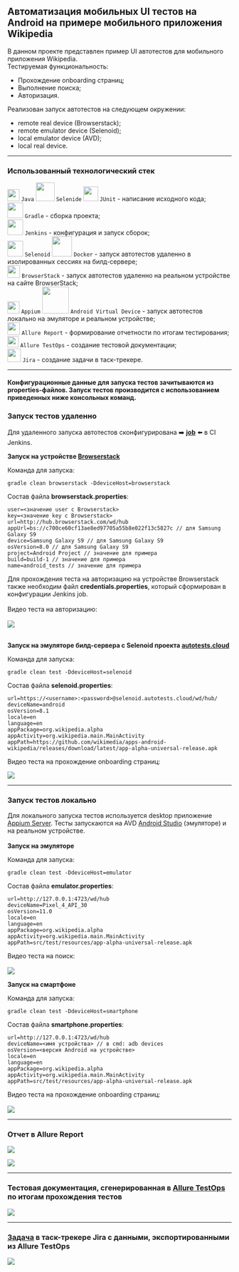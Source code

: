 ## Автоматизация мобильных UI тестов на Android на примере мобильного приложения Wikipedia
В данном проекте представлен пример UI автотестов для мобильного приложения Wikipedia.<br/>
Тестируемая функциональность:
- Прохождение onboarding страниц;
- Выполнение поиска;
- Авторизация.<br/>

Реализован запуск автотестов на следующем окружении:
- remote real device (Browserstack);
- remote emulator device (Selenoid);
- local emulator device (AVD);
- local real device.<br/>
---
### Использованный технологический стек
<img src="src/test/resources/images/logos/java.svg" width="27" /> `Java` 
<img src="src/test/resources/images/logos/selenide.svg" width="42" /> `Selenide` 
<img src="src/test/resources/images/logos/junit.svg" width="33" /> `JUnit` - написание исходного кода;<br/>
<img src="src/test/resources/images/logos/gradle.svg" width="35" height="35" /> `Gradle` - сборка проекта;<br/>
<img src="src/test/resources/images/logos/jenkins.svg" width="35" height="35" /> `Jenkins` - конфигурация и запуск сборок;<br/>
<img src="src/test/resources/images/logos/selenoid.svg" width="35" /> `Selenoid` 
<img src="src/test/resources/images/logos/docker.svg" width="45" /> `Docker` - запуск автотестов удаленно в изолированных сессиях на билд-сервере;<br/>
<img src="src/test/resources/images/logos/browserstack.svg" width="28" /> `BrowserStack` - запуск автотестов удаленно на реальном устройстве на сайте BrowserStack;<br/>
<img src="src/test/resources/images/logos/appium.svg" width="27" /> `Appium`
<img src="src/test/resources/images/logos/android.svg" width="60" /> `Android Virtual Device` - запуск автотестов локально на эмуляторе и реальном устройстве;<br/>
<img src="src/test/resources/images/logos/allure.svg" width="28" /> `Allure Report` - формирование отчетности по итогам тестирования;<br/>
<img src="src/test/resources/images/logos/allure_testops.svg" width="24.7" /> `Allure TestOps` - создание тестовой документации;<br/>
<img src="src/test/resources/images/logos/jira.svg" width="30" /> `Jira` - создание задачи в таск-трекере.<br/>


---
#### Конфигурационные данные для запуска тестов зачитываются из properties-файлов. Запуск тестов производится с использованием приведенных ниже консольных команд.<br/>

### Запуск тестов удаленно
Для удаленного запуска автотестов сконфигурирована :arrow_right: **[job](https://jenkins.autotests.cloud/job/08-WakeUpTheo-mobile-Wiki/)** :arrow_left: в CI Jenkins.<br/>

**Запуск на устройстве [Browserstack](https://www.browserstack.com/)**

Команда для запуска:
```
gradle clean browserstack -DdeviceHost=browserstack
```
Состав файла **browserstack.properties**:
```
user=<значение user с Browserstack>
key=<значение key с Browserstack>
url=http://hub.browserstack.com/wd/hub
appUrl=bs://c700ce60cf13ae8ed97705a55b8e022f13c5827c // для Samsung Galaxy S9
device=Samsung Galaxy S9 // для Samsung Galaxy S9
osVersion=8.0 // для Samsung Galaxy S9
project=Android Project // значение для примера
build=build-1 // значение для примера
name=android_tests // значение для примера
```

Для прохождения теста на авторизацию на устройстве Browserstack также необходим файл **credentials.properties**, который сформирован в конфигурации Jenkins job.<br/><br/>
Видео теста на авторизацию:<br/><br/>
![](src/test/resources/images/attachs/browserstack_test.gif)
<br/><br/>


**Запуск на эмуляторе билд-сервера с Selenoid проекта [autotests.cloud](https://selenoid.autotests.cloud/#/)**

Команда для запуска:
```
gradle clean test -DdeviceHost=selenoid
```
Состав файла **selenoid.properties**:
```
url=https://<username>:<password>@selenoid.autotests.cloud/wd/hub/
deviceName=android
osVersion=8.1
locale=en
language=en
appPackage=org.wikipedia.alpha
appActivity=org.wikipedia.main.MainActivity
appPath=https://github.com/wikimedia/apps-android-wikipedia/releases/download/latest/app-alpha-universal-release.apk
```
Видео теста на прохождение onboarding страниц:<br/>

![](src/test/resources/images/attachs/selenoid_test.gif)


---
### Запуск тестов локально
Для локального запуска тестов используется desktop приложение [Appium Server](https://github.com/appium/appium-desktop). Тесты запускаются на AVD [Android Studio](https://developer.android.com/studio) (эмуляторе) и на реальном устройстве.<br/><br/>
**Запуск на эмуляторе**

Команда для запуска:
```
gradle clean test -DdeviceHost=emulator
```
Состав файла **emulator.properties**:
```
url=http://127.0.0.1:4723/wd/hub
deviceName=Pixel_4_API_30
osVersion=11.0
locale=en
language=en
appPackage=org.wikipedia.alpha
appActivity=org.wikipedia.main.MainActivity
appPath=src/test/resources/app-alpha-universal-release.apk
```
Видео теста на поиск:<br/><br/>
![](src/test/resources/images/attachs/browserstack_test.gif)


**Запуск на смартфоне**

Команда для запуска:
```
gradle clean test -DdeviceHost=smartphone
```
Состав файла **smartphone.properties**:
```
url=http://127.0.0.1:4723/wd/hub
deviceName=<имя устройства> // в cmd: adb devices
osVersion=<версия Android на устройстве>
locale=en
language=en
appPackage=org.wikipedia.alpha
appActivity=org.wikipedia.main.MainActivity
appPath=src/test/resources/app-alpha-universal-release.apk
```
Видео теста на прохождение onboarding страниц:<br/><br/>
![](src/test/resources/images/attachs/browserstack_test.gif)


---
### Отчет в Allure Report
![](src/test/resources/images/screenshots/allure_1.png)


![](src/test/resources/images/screenshots/allure_2.png)

---
### Тестовая документация, сгенерированная в [Allure TestOps](https://allure.autotests.cloud/project/789/dashboards) по итогам прохождения тестов
![](src/test/resources/images/screenshots/allure_3.png)

---
### [Задача](https://jira.autotests.cloud/browse/HOMEWORK-292) в таск-трекере Jira с данными, экспортированными из Allure TestOps
![](src/test/resources/images/screenshots/jira.png)
